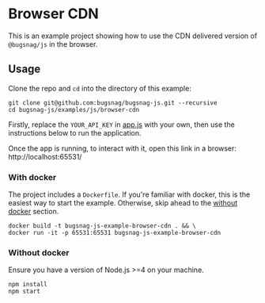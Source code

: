 # Browser CDN

This is an example project showing how to use the CDN delivered version of `@bugsnag/js` in the browser.

## Usage

Clone the repo and `cd` into the directory of this example:

```
git clone git@github.com:bugsnag/bugsnag-js.git --recursive
cd bugsnag-js/examples/js/browser-cdn
```

Firstly, replace the `YOUR_API_KEY` in [app.js](app.js) with your own, then use the instructions below to run the application.

Once the app is running, to interact with it, open this link in a browser: http://localhost:65531/

### With docker

The project includes a `Dockerfile`. If you're familiar with docker, this is the easiest way to start the example. Otherwise, skip ahead to the [without docker](#without-docker) section.

```
docker build -t bugsnag-js-example-browser-cdn . && \
docker run -it -p 65531:65531 bugsnag-js-example-browser-cdn
```

### Without docker

Ensure you have a version of Node.js >=4 on your machine.

```
npm install
npm start
```
